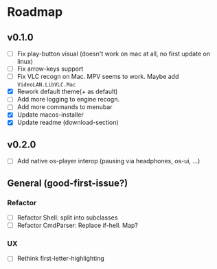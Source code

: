 # Roadmap

## v0.1.0
- [ ] Fix play-button visual (doesn't work on mac at all, no first update on linux)
- [ ] Fix arrow-keys support
- [ ] Fix VLC recogn on Mac. MPV seems to work. Maybe add `VideoLAN.LibVLC.Mac`
- [X] Rework default theme(+ as default)
- [ ] Add more logging to engine recogn.
- [ ] Add more commands to menubar
- [X] Update macos-installer
- [X] Update readme (download-section)

## v0.2.0
- [ ] Add native os-player interop (pausing via headphones, os-ui, ...)

## General (good-first-issue?)

### Refactor 
- [ ] Refactor Shell: split into subclasses
- [ ] Refactor CmdParser: Replace if-hell. Map?

### UX
- [ ] Rethink first-letter-highlighting
